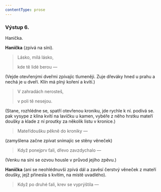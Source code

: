 ```yaml
---
contentType: prose
---
```


### Výstup 6.

Hanička.

**Hanička** (zpívá na síni). 

> Lásko, milá lásko,
> 
> kde tě lidé berou — 

(Vejde otevřenými dveřmi zpívajíc tlumeněji. Zuje dřeváky hned u prahu a nechá je u dveří. Klín má plný koření a kvítí.)

> V zahradách nerosteš,
> 
> v poli tě nesejou. 

(Stane, rozhlédne se, spatří otevřenou kroniku, jde rychle k ní. podívá se. pak vysype z klína kvítí na lavičku u kamen, vybéře z něho hrstku mateří doušky a klade z ní proutky za několik listu v kronice.)

> Mateřídoušku pěkně do kroniky — 

(zamyšlena začne zpívat snímajíc se stěny věneček)

> Když ponejprv ťali, dřevo zavzdychalo — 

(Venku na síni se ozvou housle v průvod jejího zpěvu.)

**Hanička** (ani se neohlédnuvši zpívá dál a zavěsí čerstvý věneček z mateří doušky, jejž přinesla s kvítím, na místě uvadlého).  

> Když po druhé ťali, krev se vyprýštila —
